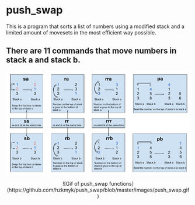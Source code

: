# push_swap
This is a program that sorts a list of numbers using a modified stack and a limited amount of movesets in the most efficient way possible.
## There are 11 commands that move numbers in stack a and stack b.
![Image of push_swap functions](https://github.com/hzkmyk/push_swap/blob/master/images/push_swap.png)

<p align="center">![Gif of push_swap functions](https://github.com/hzkmyk/push_swap/blob/master/images/push_swap.gif)</p>

